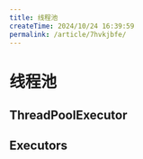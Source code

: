 ```yaml
---
title: 线程池
createTime: 2024/10/24 16:39:59
permalink: /article/7hvkjbfe/
---
```

# 线程池
## ThreadPoolExecutor


## Executors